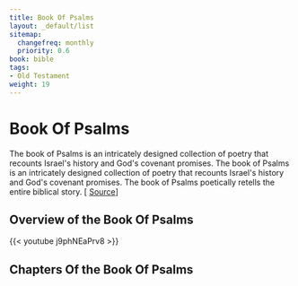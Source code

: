 ```yaml
---
title: Book Of Psalms
layout: _default/list
sitemap:
  changefreq: monthly
  priority: 0.6
book: bible
tags:
- Old Testament
weight: 19
---
```


# Book Of Psalms

The book of Psalms is an intricately designed collection of poetry that recounts Israel's history and God's covenant promises. The book of Psalms is an intricately designed collection of poetry that recounts Israel's history and God's covenant promises. The book of Psalms poetically retells the entire biblical story. [ [Source](https://bibleproject.com/explore/video/book-of-psalms/
)]
## Overview of the Book Of Psalms
{{< youtube j9phNEaPrv8 >}}

## Chapters Of the Book Of Psalms
